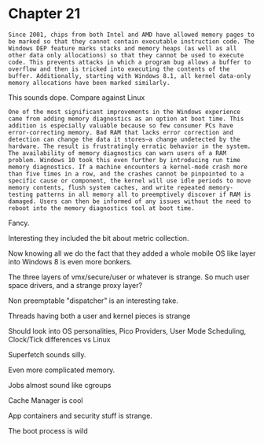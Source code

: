 # Chapter 21

```Since 2001, chips from both Intel and AMD have allowed memory pages to be marked so that they cannot contain executable instruction code. The Windows DEP feature marks stacks and memory heaps (as well as all other data only allocations) so that they cannot be used to execute code. This prevents attacks in which a program bug allows a buffer to overflow and then is tricked into executing the contents of the buffer. Additionally, starting with Windows 8.1, all kernel data-only memory allocations have been marked similarly.```

This sounds dope. Compare against Linux

```One of the most significant improvements in the Windows experience came from adding memory diagnostics as an option at boot time. This addition is especially valuable because so few consumer PCs have error-correcting memory. Bad RAM that lacks error correction and detection can change the data it stores—a change undetected by the hardware. The result is frustratingly erratic behavior in the system. The availability of memory diagnostics can warn users of a RAM problem. Windows 10 took this even further by introducing run time memory diagnostics. If a machine encounters a kernel-mode crash more than five times in a row, and the crashes cannot be pinpointed to a specific cause or component, the kernel will use idle periods to move memory contents, flush system caches, and write repeated memory-testing patterns in all memory all to preemptively discover if RAM is damaged. Users can then be informed of any issues without the need to reboot into the memory diagnostics tool at boot time.```

Fancy.

Interesting they included the bit about metric collection.

Now knowing all we do the fact that they added a whole mobile OS like layer into Windows 8 is even more bonkers.

The three layers of vmx/secure/user or whatever is strange. So much user space drivers, and a strange proxy layer?

Non preemptable "dispatcher" is an interesting take.

Threads having both a user and kernel pieces is strange

Should look into OS personalities, Pico Providers, User Mode Scheduling, Clock/Tick differences vs Linux

Superfetch sounds silly.

Even more complicated memory.

Jobs almost sound like cgroups

Cache Manager is cool

App containers and security stuff is strange.

The boot process is wild